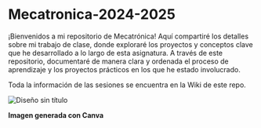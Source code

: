# Mecatronica-2024-2025

¡Bienvenidos a mi repositorio de Mecatrónica! Aquí compartiré los detalles sobre mi trabajo de clase, donde exploraré los proyectos y conceptos clave que he desarrollado a lo largo de esta asignatura. A través de este repositorio, documentaré de manera clara y ordenada el proceso de aprendizaje y los proyectos prácticos en los que he estado involucrado.

Toda la información de las sesiones se encuentra en la Wiki de este repo.

![Diseño sin título](https://github.com/user-attachments/assets/15b2c751-7aef-44ff-b6f9-70a095498bc4)
 
 **Imagen generada con Canva**
